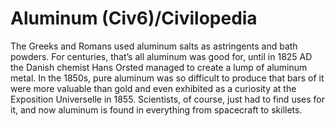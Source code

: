 # Aluminum (Civ6)/Civilopedia

The Greeks and Romans used aluminum salts as astringents and bath powders. For centuries, that’s all aluminum was good for, until in 1825 AD the Danish chemist Hans Orsted managed to create a lump of aluminum metal. In the 1850s, pure aluminum was so difficult to produce that bars of it were more valuable than gold and even exhibited as a curiosity at the Exposition Universelle in 1855. Scientists, of course, just had to find uses for it, and now aluminum is found in everything from spacecraft to skillets.